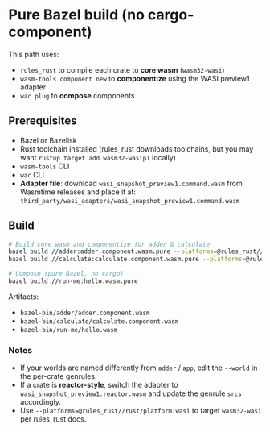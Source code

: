 # Pure Bazel build (no cargo-component)

This path uses:
- `rules_rust` to compile each crate to **core wasm** (`wasm32-wasi`)
- `wasm-tools component new` to **componentize** using the WASI preview1 adapter
- `wac plug` to **compose** components

## Prerequisites
- Bazel or Bazelisk
- Rust toolchain installed (rules_rust downloads toolchains, but you may want `rustup target add wasm32-wasip1` locally)
- `wasm-tools` CLI
- `wac` CLI
- **Adapter file**: download `wasi_snapshot_preview1.command.wasm` from Wasmtime releases and place it at:
  `third_party/wasi_adapters/wasi_snapshot_preview1.command.wasm`

## Build

```bash
# Build core wasm and componentize for adder & calculate
bazel build //adder:adder.component.wasm.pure --platforms=@rules_rust//rust/platform:wasi
bazel build //calculate:calculate.component.wasm.pure --platforms=@rules_rust//rust/platform:wasi

# Compose (pure Bazel, no cargo)
bazel build //run-me:hello.wasm.pure
```

Artifacts:
- `bazel-bin/adder/adder.component.wasm`
- `bazel-bin/calculate/calculate.component.wasm`
- `bazel-bin/run-me/hello.wasm`

### Notes

- If your worlds are named differently from `adder` / `app`, edit the `--world` in the per-crate genrules.
- If a crate is **reactor-style**, switch the adapter to `wasi_snapshot_preview1.reactor.wasm` and update the genrule `srcs` accordingly.
- Use `--platforms=@rules_rust//rust/platform:wasi` to target `wasm32-wasi` per rules_rust docs.
